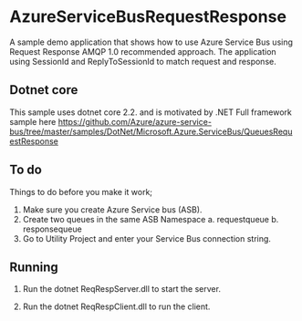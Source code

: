 AzureServiceBusRequestResponse
==============================

A sample demo application that shows how to use Azure Service Bus using Request
Response AMQP 1.0 recommended approach. The application using SessionId and
ReplyToSessionId to match request and response.

Dotnet core
-----------

This sample uses dotnet core 2.2. and is motivated by .NET Full framework sample
here
https://github.com/Azure/azure-service-bus/tree/master/samples/DotNet/Microsoft.Azure.ServiceBus/QueuesRequestResponse

To do
-----

Things to do before you make it work; 
1. Make sure you create Azure Service bus (ASB). 
2. Create two queues in the same ASB Namespace 
a. requestqueue
b. responsequeue
3. Go to Utility Project and enter your Service Bus connection string. 

Running
-------

1.  Run the dotnet ReqRespServer.dll to start the server.

2.  Run the dotnet ReqRespClient.dll to run the client.
